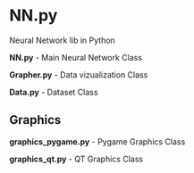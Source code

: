# NN.py
Neural Network lib in Python

**NN.py**         - Main Neural Network Class

**Grapher.py**    - Data vizualization Class

**Data.py**       - Dataset Class

## Graphics
**graphics_pygame.py**   - Pygame Graphics Class

**graphics_qt.py**       - QT Graphics Class
